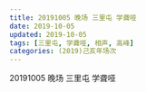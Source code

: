 ```yaml
---
title: 20191005 晚场 三里屯 学聋哑
date: 2019-10-05
updated: 2019-10-05
tags: [三里屯, 学聋哑, 相声, 高峰]
categories: (2019)己亥年场次
---
```

20191005 晚场 三里屯 学聋哑

